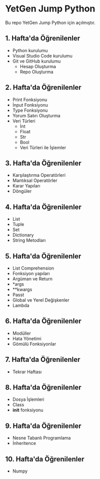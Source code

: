 # YetGen Jump Python
Bu repo YetGen Jump Python için açılmıştır.

## 1. Hafta'da Öğrenilenler
- Python kurulumu
- Visual Studio Code kurulumu
- Git ve GitHub kurulumu
    - Hesap Oluşturma
    - Repo Oluşturma

## 2. Hafta'da Öğrenilenler
- Print Fonksiyonu
- İnput Fonksiyonu
- Type Fonksiyonu
- Yorum Satırı Oluşturma
- Veri Türleri
    - İnt
    - Float
    - Str
    - Bool
    - Veri Türleri ile İşlemler

## 3. Hafta'da Öğrenilenler
- Karşılaştırma Operatörleri
- Mantıksal Operatörler
- Karar Yapıları
- Döngüler

## 4. Hafta'da Öğrenilenler
- List
- Tuple
- Set
- Dictionary
- String Metodları

## 5. Hafta'da Öğrenilenler
- List Comprehension
- Fonksiyon yapıları
- Argüman ve Return
- *args
- **kwargs
- Passt
- Global ve Yerel Değişkenler
- Lambda

## 6. Hafta'da Öğrenilenler
- Modüller
- Hata Yönetimi
- Gömülü Fonksiyonlar

## 7. Hafta'da Öğrenilenler
- Tekrar Haftası

## 8. Hafta'da Öğrenilenler
- Dosya İşlemleri
- Class
- __init__ fonksiyonu

## 9. Hafta'da Öğrenilenler
- Nesne Tabanlı Programlama
- İnheritence

## 10. Hafta'da Öğrenilenler
- Numpy